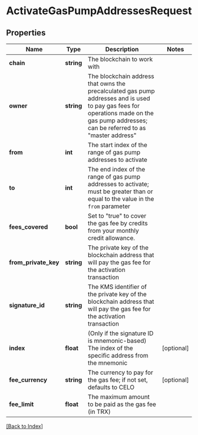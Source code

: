 # ActivateGasPumpAddressesRequest

## Properties

Name | Type | Description | Notes
------------ | ------------- | ------------- | -------------
**chain** | **string** | The blockchain to work with |
**owner** | **string** | The blockchain address that owns the precalculated gas pump addresses and is used to pay gas fees for operations made on the gas pump addresses; can be referred to as "master address" |
**from** | **int** | The start index of the range of gas pump addresses to activate |
**to** | **int** | The end index of the range of gas pump addresses to activate; must be greater than or equal to the value in the <code>from</code> parameter |
**fees_covered** | **bool** | Set to "true" to cover the gas fee by credits from your monthly credit allowance. |
**from_private_key** | **string** | The private key of the blockchain address that will pay the gas fee for the activation transaction |
**signature_id** | **string** | The KMS identifier of the private key of the blockchain address that will pay the gas fee for the activation transaction |
**index** | **float** | (Only if the signature ID is mnemonic-based) The index of the specific address from the mnemonic | [optional]
**fee_currency** | **string** | The currency to pay for the gas fee; if not set, defaults to CELO | [optional]
**fee_limit** | **float** | The maximum amount to be paid as the gas fee (in TRX) |

[[Back to Index]](../index.md)
